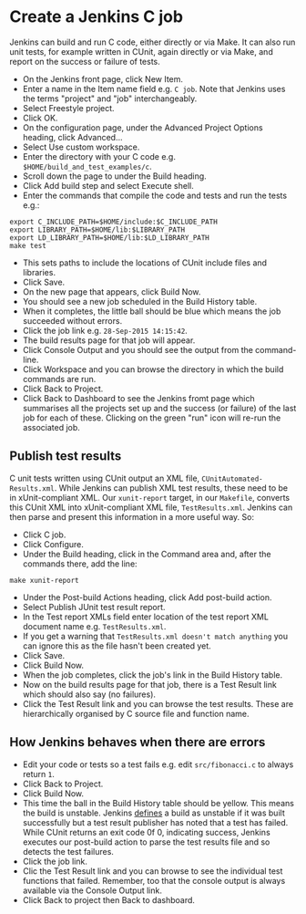 Create a Jenkins C job
======================

Jenkins can build and run C code, either directly or via Make. It can also run unit tests, for example written in CUnit, again directly or via Make, and report on the success or failure of tests.

* On the Jenkins front page, click New Item.
* Enter a name in the Item name field e.g. `C job`. Note that Jenkins uses the terms "project" and "job" interchangeably.
* Select Freestyle project.
* Click OK.
* On the configuration page, under the Advanced Project Options heading, click Advanced...
* Select Use custom workspace.
* Enter the directory with your C code e.g. `$HOME/build_and_test_examples/c`.
* Scroll down the page to under the Build heading.
* Click Add build step and select Execute shell.
* Enter the commands that compile the code and tests and run the tests e.g.:

```
export C_INCLUDE_PATH=$HOME/include:$C_INCLUDE_PATH
export LIBRARY_PATH=$HOME/lib:$LIBRARY_PATH
export LD_LIBRARY_PATH=$HOME/lib:$LD_LIBRARY_PATH
make test
```

* This sets paths to include the locations of CUnit include files and libraries.
* Click Save.
* On the new page that appears, click Build Now.
* You should see a new job scheduled in the Build History table.
* When it completes, the little ball should be blue which means the job succeeded without errors.
* Click the job link e.g. `28-Sep-2015 14:15:42`.
* The build results page for that job will appear.
* Click Console Output and you should see the output from the command-line.
* Click Workspace and you can browse the directory in which the build commands are run.
* Click Back to Project.
* Click Back to Dashboard to see the Jenkins fromt page which summarises all the projects set up and the success (or failure) of the last job for each of these. Clicking on the green "run" icon will re-run the associated job.

Publish test results
--------------------

C unit tests written using CUnit output an XML file, `CUnitAutomated-Results.xml`. While Jenkins can publish XML test results, these need to be in xUnit-compliant XML. Our `xunit-report` target, in our `Makefile`, converts this CUnit XML into xUnit-compliant XML file, `TestResults.xml`. Jenkins can then parse and present this information in a more useful way. So:

* Click C job.
* Click Configure.
* Under the Build heading, click in the Command area and, after the commands there, add the line:

```
make xunit-report
```

* Under the Post-build Actions heading, click Add post-build action.
* Select Publish JUnit test result report.
* In the Test report XMLs field enter location of the test report XML document name e.g. `TestResults.xml`.
* If you get a warning that `TestResults.xml doesn't match anything` you can ignore this as the file hasn't been created yet.
* Click Save.
* Click Build Now.
* When the job completes, click the job's link in the Build History table.
* Now on the build results page for that job, there is a Test Result link which should also say (no failures).
* Click the Test Result link and you can browse the test results. These are hierarchically organised by C source file and function name.

How Jenkins behaves when there are errors
-----------------------------------------

* Edit your code or tests so a test fails e.g. edit `src/fibonacci.c` to always return `1`.
* Click Back to Project.
* Click Build Now.
* This time the ball in the Build History table should be yellow. This means the build is unstable. Jenkins [defines](https://wiki.jenkins-ci.org/display/JENKINS/Terminology) a build as unstable if it was built successfully but a test result publisher has noted that a test has failed. While CUnit returns an exit code 0f 0, indicating success, Jenkins executes our post-build action to parse the test results file and so detects the test failures.
* Click the job link.
* Clic the Test Result link and you can browse to see the individual test functions that failed. Remember, too that the console output is always available via the Console Output link.
* Click Back to project then Back to dashboard.
